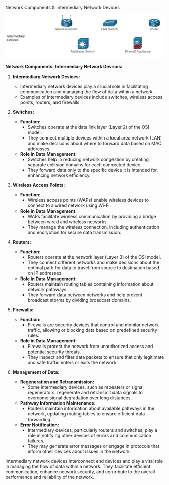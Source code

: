 Network Components & Intermediary Network Devices

![Alt text](image.png)

**Network Components: Intermediary Network Devices:**

1. **Intermediary Network Devices:**
   - Intermediary network devices play a crucial role in facilitating communication and managing the flow of data within a network.
   - Examples of intermediary devices include switches, wireless access points, routers, and firewalls.

2. **Switches:**
   - **Function:**
     - Switches operate at the data link layer (Layer 2) of the OSI model.
     - They connect multiple devices within a local area network (LAN) and make decisions about where to forward data based on MAC addresses.
   - **Role in Data Management:**
     - Switches help in reducing network congestion by creating separate collision domains for each connected device.
     - They forward data only to the specific device it is intended for, enhancing network efficiency.

3. **Wireless Access Points:**
   - **Function:**
     - Wireless access points (WAPs) enable wireless devices to connect to a wired network using Wi-Fi.
   - **Role in Data Management:**
     - WAPs facilitate wireless communication by providing a bridge between wired and wireless networks.
     - They manage the wireless connection, including authentication and encryption for secure data transmission.

4. **Routers:**
   - **Function:**
     - Routers operate at the network layer (Layer 3) of the OSI model.
     - They connect different networks and make decisions about the optimal path for data to travel from source to destination based on IP addresses.
   - **Role in Data Management:**
     - Routers maintain routing tables containing information about network pathways.
     - They forward data between networks and help prevent broadcast storms by dividing broadcast domains.

5. **Firewalls:**
   - **Function:**
     - Firewalls are security devices that control and monitor network traffic, allowing or blocking data based on predefined security rules.
   - **Role in Data Management:**
     - Firewalls protect the network from unauthorized access and potential security threats.
     - They inspect and filter data packets to ensure that only legitimate and safe traffic enters or exits the network.

6. **Management of Data:**
   - **Regeneration and Retransmission:**
     - Some intermediary devices, such as repeaters or signal regenerators, regenerate and retransmit data signals to overcome signal degradation over long distances.
   - **Pathway Information Maintenance:**
     - Routers maintain information about available pathways in the network, updating routing tables to ensure efficient data forwarding.
   - **Error Notification:**
     - Intermediary devices, particularly routers and switches, play a role in notifying other devices of errors and communication failures.
     - They may generate error messages or engage in protocols that inform other devices about issues in the network.

Intermediary network devices interconnect end devices and play a vital role in managing the flow of data within a network. They facilitate efficient communication, enhance network security, and contribute to the overall performance and reliability of the network.

